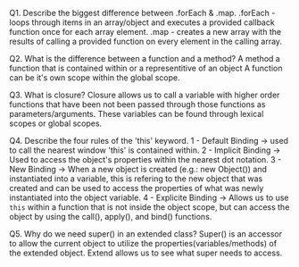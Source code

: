 Q1. Describe the biggest difference between .forEach & .map.
    .forEach - loops through items in an array/object and executes a provided callback function once for each array element.
    .map - creates a new array with the results of calling a provided function on every element in the calling array.

Q2. What is the difference between a function and a method?
    A method a function that is contained within or a representitive of an object
    A function can be it's own scope within the global scope.

Q3. What is closure?
    Closure allows us to call a variable with higher order functions that have been not been passed through those functions as parameters/arguments. These variables can be found through lexical scopes or global scopes.

Q4. Describe the four rules of the 'this' keyword.
    1 - Default Binding -> used to call the nearest window 'this' is contained within.
    2 - Implicit Binding -> Used to access the object's properties within the nearest dot notation.
    3 - New Binding -> When a new object is created (e.g.: new Object()) and instantiated into a variable, this is refering to the new object that was created and can be used to access the properties of what was newly instantiated into the object variable.
    4 - Explicite Binding -> Allows us to use `this` within a function that is not inside the object scope, but can access the object by using the call(), apply(), and bind() functions.

Q5. Why do we need super() in an extended class?
    Super() is an accessor to allow the current object to utilize the properties(variables/methods) of the extended object. Extend allows us to see what super needs to access.